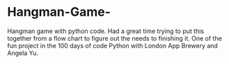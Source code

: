 # Hangman-Game-
Hangman game with python code. 
Had a great time trying to put this together from a flow chart to figure out the needs to finishing it. 
One of the fun project in the 100 days of code Python with London App Brewery and Angela Yu. 

